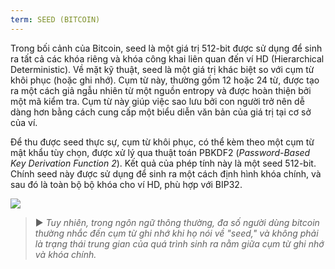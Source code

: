 ```yaml
---
term: SEED (BITCOIN)
---
```


Trong bối cảnh của Bitcoin, seed là một giá trị 512-bit được sử dụng để sinh ra tất cả các khóa riêng và khóa công khai liên quan đến ví HD (Hierarchical Deterministic). Về mặt kỹ thuật, seed là một giá trị khác biệt so với cụm từ khôi phục (hoặc ghi nhớ). Cụm từ này, thường gồm 12 hoặc 24 từ, được tạo ra một cách giả ngẫu nhiên từ một nguồn entropy và được hoàn thiện bởi một mã kiểm tra. Cụm từ này giúp việc sao lưu bởi con người trở nên dễ dàng hơn bằng cách cung cấp một biểu diễn văn bản của giá trị tại cơ sở của ví.

Để thu được seed thực sự, cụm từ khôi phục, có thể kèm theo một cụm từ mật khẩu tùy chọn, được xử lý qua thuật toán PBKDF2 (*Password-Based Key Derivation Function 2*). Kết quả của phép tính này là một seed 512-bit. Chính seed này được sử dụng để sinh ra một cách định hình khóa chính, và sau đó là toàn bộ bộ khóa cho ví HD, phù hợp với BIP32.

![](../../dictionnaire/assets/31.png)

> ► *Tuy nhiên, trong ngôn ngữ thông thường, đa số người dùng bitcoin thường nhắc đến cụm từ ghi nhớ khi họ nói về "seed," và không phải là trạng thái trung gian của quá trình sinh ra nằm giữa cụm từ ghi nhớ và khóa chính.*
